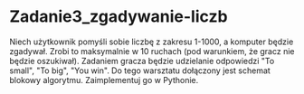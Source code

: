 # Zadanie3_zgadywanie-liczb
Niech użytkownik pomyśli sobie liczbę z zakresu 1-1000, a komputer będzie zgadywał. Zrobi to maksymalnie w 10 ruchach (pod warunkiem, że gracz nie będzie oszukiwał).  Zadaniem gracza będzie udzielanie odpowiedzi "To small", "To big", "You win".  Do tego warsztatu dołączony jest schemat blokowy algorytmu. Zaimplementuj go w Pythonie.
